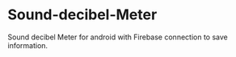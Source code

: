 # Sound-decibel-Meter
Sound decibel Meter for android with Firebase connection to save information.
